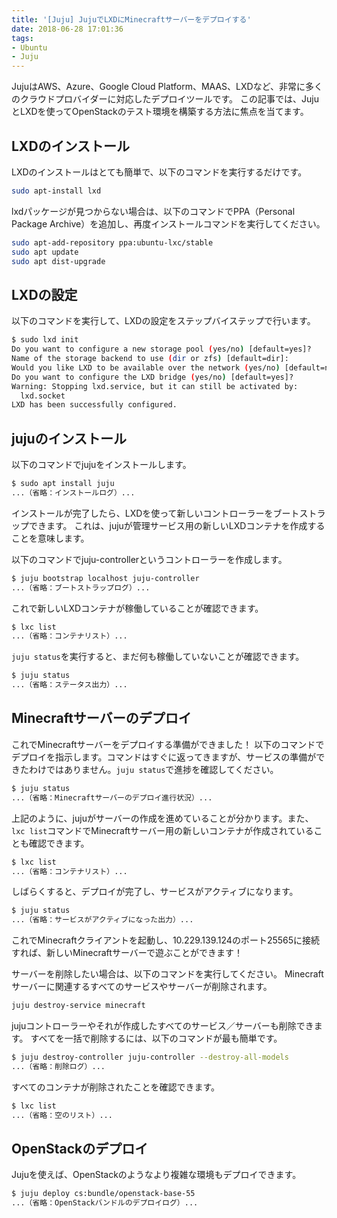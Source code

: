 ```yaml
---
title: '[Juju] JujuでLXDにMinecraftサーバーをデプロイする'
date: 2018-06-28 17:01:36
tags:
- Ubuntu
- Juju
---
```


JujuはAWS、Azure、Google Cloud Platform、MAAS、LXDなど、非常に多くのクラウドプロバイダーに対応したデプロイツールです。
この記事では、JujuとLXDを使ってOpenStackのテスト環境を構築する方法に焦点を当てます。

## LXDのインストール

LXDのインストールはとても簡単で、以下のコマンドを実行するだけです。

```bash
sudo apt-install lxd
```

lxdパッケージが見つからない場合は、以下のコマンドでPPA（Personal Package Archive）を追加し、再度インストールコマンドを実行してください。

```bash
sudo apt-add-repository ppa:ubuntu-lxc/stable
sudo apt update
sudo apt dist-upgrade
```

## LXDの設定

以下のコマンドを実行して、LXDの設定をステップバイステップで行います。

```bash
$ sudo lxd init
Do you want to configure a new storage pool (yes/no) [default=yes]?
Name of the storage backend to use (dir or zfs) [default=dir]:
Would you like LXD to be available over the network (yes/no) [default=no]?
Do you want to configure the LXD bridge (yes/no) [default=yes]?
Warning: Stopping lxd.service, but it can still be activated by:
  lxd.socket
LXD has been successfully configured.
```

## jujuのインストール

以下のコマンドでjujuをインストールします。

```bash
$ sudo apt install juju
...（省略：インストールログ）...
```

インストールが完了したら、LXDを使って新しいコントローラーをブートストラップできます。
これは、jujuが管理サービス用の新しいLXDコンテナを作成することを意味します。

以下のコマンドでjuju-controllerというコントローラーを作成します。

```bash
$ juju bootstrap localhost juju-controller
...（省略：ブートストラップログ）...
```

これで新しいLXDコンテナが稼働していることが確認できます。

```bash
$ lxc list
...（省略：コンテナリスト）...
```

`juju status`を実行すると、まだ何も稼働していないことが確認できます。

```bash
$ juju status
...（省略：ステータス出力）...
```

## Minecraftサーバーのデプロイ

これでMinecraftサーバーをデプロイする準備ができました！
以下のコマンドでデプロイを指示します。コマンドはすぐに返ってきますが、サービスの準備ができたわけではありません。`juju status`で進捗を確認してください。

```bash
$ juju status
...（省略：Minecraftサーバーのデプロイ進行状況）...
```

上記のように、jujuがサーバーの作成を進めていることが分かります。また、`lxc list`コマンドでMinecraftサーバー用の新しいコンテナが作成されていることも確認できます。

```bash
$ lxc list
...（省略：コンテナリスト）...
```

しばらくすると、デプロイが完了し、サービスがアクティブになります。

```bash
$ juju status
...（省略：サービスがアクティブになった出力）...
```

これでMinecraftクライアントを起動し、10.229.139.124のポート25565に接続すれば、新しいMinecraftサーバーで遊ぶことができます！

サーバーを削除したい場合は、以下のコマンドを実行してください。
Minecraftサーバーに関連するすべてのサービスやサーバーが削除されます。

```bash
juju destroy-service minecraft
```

jujuコントローラーやそれが作成したすべてのサービス／サーバーも削除できます。
すべてを一括で削除するには、以下のコマンドが最も簡単です。

```bash
$ juju destroy-controller juju-controller --destroy-all-models
...（省略：削除ログ）...
```

すべてのコンテナが削除されたことを確認できます。

```bash
$ lxc list
...（省略：空のリスト）...
```

## OpenStackのデプロイ

Jujuを使えば、OpenStackのようなより複雑な環境もデプロイできます。

```bash
$ juju deploy cs:bundle/openstack-base-55
...（省略：OpenStackバンドルのデプロイログ）...
```

